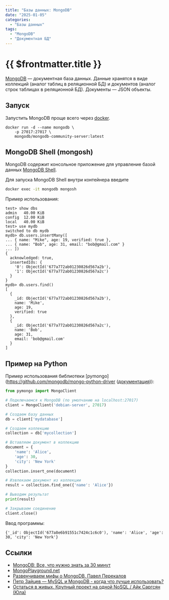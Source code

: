 ```yaml
---
title: "Базы данных: MongoDB"
date: "2025-01-05"
categories:
  - "Базы данных"
tags:
  - "MongoDB"
  - "Документная БД"
---
```


# {{ $frontmatter.title }}

[MongoDB](https://www.mongodb.com) — документная база данных. Данные хранятся в виде коллекций (аналог таблиц в реляционной БД) и документов (аналог строк таблицах в реляционной БД). Документы — JSON объекты.

## Запуск

Запустить MongoDB проще всего через [docker](https://www.mongodb.com/resources/products/compatibilities/docker).

```
docker run -d --name mongodb \
    -p 27017:27017 \
    mongodb/mongodb-community-server:latest
```

## MongoDB Shell (mongosh)

MongoDB содержит консольное приложение для управление базой данных [MongoDB Shell](https://www.mongodb.com/docs/mongodb-shell/).
 
Для запуска MongoDB Shell внутри контейнера введите

```bash
docker exec -it mongodb mongosh
```

Пример использования:

```mongosh
test> show dbs
admin   40.00 KiB
config  12.00 KiB
local   40.00 KiB
test> use mydb
switched to db mydb
mydb> db.users.insertMany([
... { name: "Mike", age: 19, verified: true },
... { name: "Bob", age: 31, email: "bob@gmail.com" }
... ])
{
  acknowledged: true,
  insertedIds: {
    '0': ObjectId('677a772ab01230826d567a2b'),
    '1': ObjectId('677a772ab01230826d567a2c')
  }
}
mydb> db.users.find()
[
  {
    _id: ObjectId('677a772ab01230826d567a2b'),
    name: 'Mike',
    age: 19,
    verified: true
  },
  {
    _id: ObjectId('677a772ab01230826d567a2c'),
    name: 'Bob',
    age: 31,
    email: 'bob@gmail.com'
  }
]
```

## Пример на Python

Пример использования библиотеки [pymongo](https://github.com/mongodb/mongo-python-driver ([документация](https://pymongo.readthedocs.io/en/stable/))):

```python
from pymongo import MongoClient

# Подключаемся к MongoDB (по умолчанию на localhost:27017)
client = MongoClient('debian-server', 27017)

# Создаем базу данных
db = client['mydatabase']

# Создаем коллекцию
collection = db['mycollection']

# Вставляем документ в коллекцию
document = {
    'name': 'Alice',
    'age': 30,
    'city': 'New York'
}
collection.insert_one(document)

# Извлекаем документ из коллекции
result = collection.find_one({'name': 'Alice'})

# Выводим результат
print(result)

# Закрываем соединение
client.close()
```

Ввод программы:

```
{'_id': ObjectId('677a8e6b91551c7424c1c6c0'), 'name': 'Alice', 'age': 30, 'city': 'New York'}
```

## Ссылки

* [MongoDB: Все, что нужно знать за 30 минут](https://www.youtube.com/watch?v=xDNxTbwKROo)
* [MongoPlayground.net](https://mongoplayground.net)
* [Развенчиваем мифы о MongoDB. Павел Перекалов](https://www.youtube.com/watch?v=HdYAQC69Kg0)
* [Петр Зайцев — MySQL и MongoDB - когда что лучше использовать?](https://www.youtube.com/watch?v=AJNvjctEj6c)
* [Остаться в живых. Крупный проект на одной NoSQL / Айк Саргсян (Юла)](https://www.youtube.com/watch?v=ZLOFOxsDJIY)